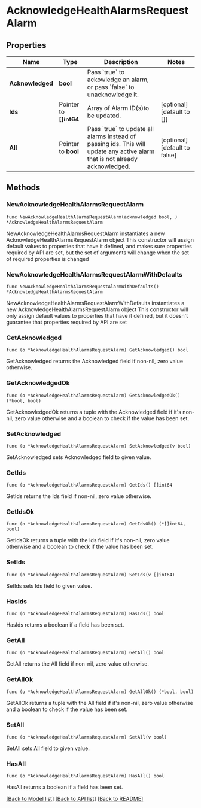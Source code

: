 # AcknowledgeHealthAlarmsRequestAlarm

## Properties

Name | Type | Description | Notes
------------ | ------------- | ------------- | -------------
**Acknowledged** | **bool** | Pass &#x60;true&#x60; to ackowledge an alarm, or pass &#x60;false&#x60; to unacknowledge it. | 
**Ids** | Pointer to **[]int64** | Array of Alarm ID(s)to be updated. | [optional] [default to []]
**All** | Pointer to **bool** | Pass &#x60;true&#x60; to update all alarms instead of passing ids. This will update any active alarm that is not already acknowledged.  | [optional] [default to false]

## Methods

### NewAcknowledgeHealthAlarmsRequestAlarm

`func NewAcknowledgeHealthAlarmsRequestAlarm(acknowledged bool, ) *AcknowledgeHealthAlarmsRequestAlarm`

NewAcknowledgeHealthAlarmsRequestAlarm instantiates a new AcknowledgeHealthAlarmsRequestAlarm object
This constructor will assign default values to properties that have it defined,
and makes sure properties required by API are set, but the set of arguments
will change when the set of required properties is changed

### NewAcknowledgeHealthAlarmsRequestAlarmWithDefaults

`func NewAcknowledgeHealthAlarmsRequestAlarmWithDefaults() *AcknowledgeHealthAlarmsRequestAlarm`

NewAcknowledgeHealthAlarmsRequestAlarmWithDefaults instantiates a new AcknowledgeHealthAlarmsRequestAlarm object
This constructor will only assign default values to properties that have it defined,
but it doesn't guarantee that properties required by API are set

### GetAcknowledged

`func (o *AcknowledgeHealthAlarmsRequestAlarm) GetAcknowledged() bool`

GetAcknowledged returns the Acknowledged field if non-nil, zero value otherwise.

### GetAcknowledgedOk

`func (o *AcknowledgeHealthAlarmsRequestAlarm) GetAcknowledgedOk() (*bool, bool)`

GetAcknowledgedOk returns a tuple with the Acknowledged field if it's non-nil, zero value otherwise
and a boolean to check if the value has been set.

### SetAcknowledged

`func (o *AcknowledgeHealthAlarmsRequestAlarm) SetAcknowledged(v bool)`

SetAcknowledged sets Acknowledged field to given value.


### GetIds

`func (o *AcknowledgeHealthAlarmsRequestAlarm) GetIds() []int64`

GetIds returns the Ids field if non-nil, zero value otherwise.

### GetIdsOk

`func (o *AcknowledgeHealthAlarmsRequestAlarm) GetIdsOk() (*[]int64, bool)`

GetIdsOk returns a tuple with the Ids field if it's non-nil, zero value otherwise
and a boolean to check if the value has been set.

### SetIds

`func (o *AcknowledgeHealthAlarmsRequestAlarm) SetIds(v []int64)`

SetIds sets Ids field to given value.

### HasIds

`func (o *AcknowledgeHealthAlarmsRequestAlarm) HasIds() bool`

HasIds returns a boolean if a field has been set.

### GetAll

`func (o *AcknowledgeHealthAlarmsRequestAlarm) GetAll() bool`

GetAll returns the All field if non-nil, zero value otherwise.

### GetAllOk

`func (o *AcknowledgeHealthAlarmsRequestAlarm) GetAllOk() (*bool, bool)`

GetAllOk returns a tuple with the All field if it's non-nil, zero value otherwise
and a boolean to check if the value has been set.

### SetAll

`func (o *AcknowledgeHealthAlarmsRequestAlarm) SetAll(v bool)`

SetAll sets All field to given value.

### HasAll

`func (o *AcknowledgeHealthAlarmsRequestAlarm) HasAll() bool`

HasAll returns a boolean if a field has been set.


[[Back to Model list]](../README.md#documentation-for-models) [[Back to API list]](../README.md#documentation-for-api-endpoints) [[Back to README]](../README.md)



